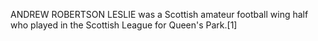 ANDREW ROBERTSON LESLIE was a Scottish amateur football wing half who played in the Scottish League for Queen's Park.[1]
